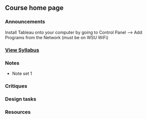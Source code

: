 ## Course home page

### Announcements

Install Tableau onto your computer by going to Control Panel --> Add Programs from the Network (must be on WSU WiFi)
### [View Syllabus](Syllabus.md)

### Notes
* Note set 1

### Critiques 


### Design tasks 

### Resources

